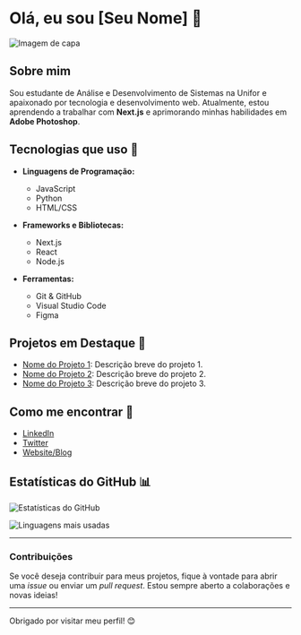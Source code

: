# Olá, eu sou [Seu Nome] 👋

![Imagem de capa](link_da_imagem)

## Sobre mim

Sou estudante de Análise e Desenvolvimento de Sistemas na Unifor e apaixonado por tecnologia e desenvolvimento web. Atualmente, estou aprendendo a trabalhar com **Next.js** e aprimorando minhas habilidades em **Adobe Photoshop**.

## Tecnologias que uso 🚀

- **Linguagens de Programação:**
  - JavaScript
  - Python
  - HTML/CSS

- **Frameworks e Bibliotecas:**
  - Next.js
  - React
  - Node.js

- **Ferramentas:**
  - Git & GitHub
  - Visual Studio Code
  - Figma

## Projetos em Destaque 🌟

- [Nome do Projeto 1](link_do_projeto_1): Descrição breve do projeto 1.
- [Nome do Projeto 2](link_do_projeto_2): Descrição breve do projeto 2.
- [Nome do Projeto 3](link_do_projeto_3): Descrição breve do projeto 3.

## Como me encontrar 📨

- [LinkedIn](link_do_seu_linkedin)
- [Twitter](link_do_seu_twitter)
- [Website/Blog](link_do_seu_site)

## Estatísticas do GitHub 📊

![Estatísticas do GitHub](https://github-readme-stats.vercel.app/api?username=seu_username&show_icons=true&theme=radical)

![Linguagens mais usadas](https://github-readme-stats.vercel.app/api/top-langs/?username=seu_username&theme=radical)

---

### Contribuições

Se você deseja contribuir para meus projetos, fique à vontade para abrir uma *issue* ou enviar um *pull request*. Estou sempre aberto a colaborações e novas ideias!

---

Obrigado por visitar meu perfil! 😊
